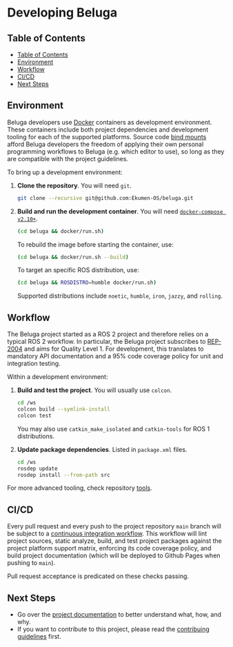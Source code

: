 # Developing Beluga

## Table of Contents

- [Table of Contents](#table-of-contents)
- [Environment](#environment)
- [Workflow](#workflow)
- [CI/CD](#cicd)
- [Next Steps](#next-steps)

## Environment

Beluga developers use [Docker](https://www.docker.com) containers as development environment. These containers include both project dependencies and development tooling for each of the supported platforms. Source code [bind mounts](https://docs.docker.com/storage/bind-mounts) afford Beluga developers the freedom of applying their own personal programming workflows to Beluga (e.g. which editor to use), so long as they are compatible with the project guidelines.

To bring up a development environment:

1. **Clone the repository**. You will need `git`.

   ```bash
   git clone --recursive git@github.com:Ekumen-OS/beluga.git
   ```

2. **Build and run the development container**. You will need [`docker-compose v2.10+`](https://github.com/docker/compose/tree/v2).

   ```bash
   (cd beluga && docker/run.sh)
   ```

   To rebuild the image before starting the container, use:

   ```bash
   (cd beluga && docker/run.sh --build)
   ```

   To target an specific ROS distribution, use:

   ```bash
   (cd beluga && ROSDISTRO=humble docker/run.sh)
   ```

   Supported distributions include `noetic`, `humble`, `iron`, `jazzy`, and `rolling`.

## Workflow

The Beluga project started as a ROS 2 project and therefore relies on a typical ROS 2 workflow. In particular, the Beluga project subscribes to [REP-2004](https://ros.org/reps/rep-2004.html) and aims for Quality Level 1. For development, this translates to mandatory API documentation and a 95% code coverage policy for unit and integration testing.

Within a development environment:

1. **Build and test the project**. You will usually use `colcon`.

    ```bash
    cd /ws
    colcon build --symlink-install
    colcon test
    ```

    You may also use `catkin_make_isolated` and `catkin-tools` for ROS 1 distributions.

2. **Update package dependencies**. Listed in `package.xml` files.

    ```bash
    cd /ws
    rosdep update
    rosdep install --from-path src
    ```

For more advanced tooling, check repository [tools](./tools).

## CI/CD

Every pull request and every push to the project repository `main` branch will be subject to a [continuous integration workflow](./.github/workflows/ci_pipeline.yml). This workflow will lint project sources, static analyze, build, and test project packages against the project platform support matrix, enforcing its code coverage policy, and build project documentation (which will be deployed to Github Pages when pushing to `main`).

Pull request acceptance is predicated on these checks passing.

## Next Steps

- Go over the [project documentation](https://ekumen-os.github.io/beluga) to better understand what, how, and why.
- If you want to contribute to this project, please read the [contribuing guidelines](CONTRIBUTING.md) first.

